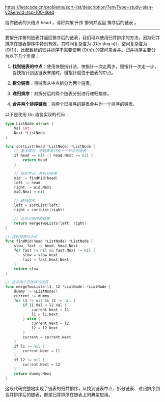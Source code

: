 https://leetcode.cn/problems/sort-list/description/?envType=study-plan-v2&envId=top-100-liked

给你链表的头结点 head ，请将其按 升序 排列并返回 排序后的链表 。

---

要按升序排列链表并返回排序后的链表，我们可以使用归并排序的方法，因为归并排序在链表排序中特别有效，其时间复杂度为 \(O(n \log n)\)，空间复杂度为 \(O(1)\)，比起数组的归并排序不需要使用 \(O(n)\) 的空间来合并。归并排序主要分为以下几个步骤：

1. **找到链表的中点**：使用快慢指针法，快指针一次走两步，慢指针一次走一步，当快指针到达链表末尾时，慢指针就位于链表的中点。

2. **拆分链表**：将链表从中点拆分为两个链表。

3. **递归排序**：对拆分后的两个链表分别进行递归排序。

4. **合并两个排序链表**：将两个已排序的链表合并为一个排序的链表。

以下是使用 Go 语言实现的代码：

```go
type ListNode struct {
    Val int
    Next *ListNode
}

func sortList(head *ListNode) *ListNode {
    // 基准情况：空链表或只有一个节点的链表
    if head == nil || head.Next == nil {
        return head
    }

    // 找到中点，并拆分链表
    mid := findMid(head)
    left := head
    right := mid.Next
    mid.Next = nil

    // 递归排序
    left = sortList(left)
    right = sortList(right)

    // 合并已排序的链表
    return mergeTwoLists(left, right)
}

// 找到链表的中点
func findMid(head *ListNode) *ListNode {
    slow, fast := head, head.Next
    for fast != nil && fast.Next != nil {
        slow = slow.Next
        fast = fast.Next.Next
    }
    return slow
}

// 合并两个已排序的链表
func mergeTwoLists(l1, l2 *ListNode) *ListNode {
    dummy := &ListNode{}
    current := dummy
    for l1 != nil && l2 != nil {
        if l1.Val < l2.Val {
            current.Next = l1
            l1 = l1.Next
        } else {
            current.Next = l2
            l2 = l2.Next
        }
        current = current.Next
    }
    if l1 != nil {
        current.Next = l1
    }
    if l2 != nil {
        current.Next = l2
    }
    return dummy.Next
}
```

这段代码完整地实现了链表的归并排序，从找到链表中点、拆分链表、递归排序到合并排序后的链表，都是归并排序在链表上的典型应用。
